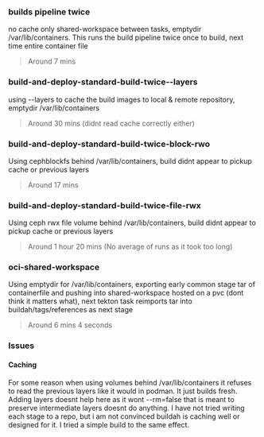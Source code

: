 ### builds pipeline twice
no cache only shared-workspace between tasks, emptydir /var/lib/containers. This runs the build pipeline twice once to build, next time entire container file
> Around 7 mins 

### build-and-deploy-standard-build-twice--layers
using --layers to cache the build images to local & remote repository, emptydir /var/lib/containers 
> Around 30 mins (didnt read cache correctly either)
### build-and-deploy-standard-build-twice-block-rwo
Using cephblockfs behind /var/lib/containers, build didnt appear to pickup cache or previous layers 
> Around 17 mins 

### build-and-deploy-standard-build-twice-file-rwx
Using ceph rwx file volume behind /var/lib/containers, build didnt appear to pickup cache or previous layers 
> Around 1 hour 20 mins (No average of runs as it took too long)

### oci-shared-workspace
Using emptydir for /var/lib/containers, exporting early common stage tar of containerfile and pushing into shared-workspace hosted on a pvc (dont think it matters what), next tekton task reimports tar into buildah/tags/references as next stage
> Around 6 mins 4 seconds 


### Issues
#### Caching 
For some reason when using volumes behind /var/lib/containers it refuses to read the previous layers like it would in podman.  It just builds fresh. Adding layers doesnt help here as it wont --rm=false that is meant to preserve intermediate layers doesnt do anything. I have not tried writing each stage to a repo, but i am not convinced buildah is caching well or designed for it. I tried a simple build to the same effect.